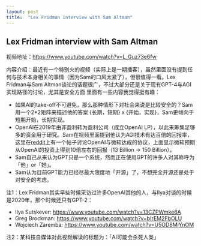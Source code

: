 ```yaml
---
layout: post
title:  "Lex Fridman interview with Sam Altman"
---
```


## Lex Fridman interview with Sam Altman

视频地址：https://www.youtube.com/watch?v=L_Guz73e6fw

内容介绍：最近有一个特别火的视频（实际上是一期播客），虽然里面没有提到任何与技术本身相关的事情（因为Sam的口风太紧了），但很值得一看。Lex Fridman与Sam Altman谈论的话题很广，不过大部分还是关于现有GPT-4与AGI实现路径的讨论，尤其是安全方面
里面有一些内容我觉得挺有趣：
- 如果AI的take-off不可避免，那么那种情形下对社会来说是比较安全的？Sam用一个2*2矩阵来描述他的答案 {长期，短期} x {开始，实现}，Sam更倾向于短期开始，长期实现。
- OpenAI在2019年由非盈利转为盈利公司（成立OpenAI LP），以此来筹集足够多的资金用于研究。Sam在视频里面提到他认为AGI技术有达百倍的回报率，这里在[reddit](https://www.reddit.com/r/OpenAI/comments/10mhzt8/what_people_are_missing_about_microsofts_10b/)上有一个帖子讨论OpenAI与微软达成的协议，上面显示微软预期从OpenAI的投资上得到10倍左右的回报（13 Billion -> 150 Billion）。
- Sam自己从来认为GPT只是一个系统，然而正在使用GPT的许多人对其称呼为「他」or「她」。
- Sam认为目前GPT能力已经尽最大限度地「开源」了，不想完全开源还是处于对安全的考虑。

注1：Lex Fridman其实早些时候采访过许多OpenAI其他的人，与Ilya对谈的时候是2020年，那个时候还只有GPT-2：
- Ilya Sutskever: https://www.youtube.com/watch?v=13CZPWmke6A
- Greg Brockman: https://www.youtube.com/watch?v=bIrEM2FbOLU
- Wojciech Zaremba: https://www.youtube.com/watch?v=U5OD8MjYnOM

注2：某科技自媒体对此视频解读的标题为：「AI可能会杀死人类」
